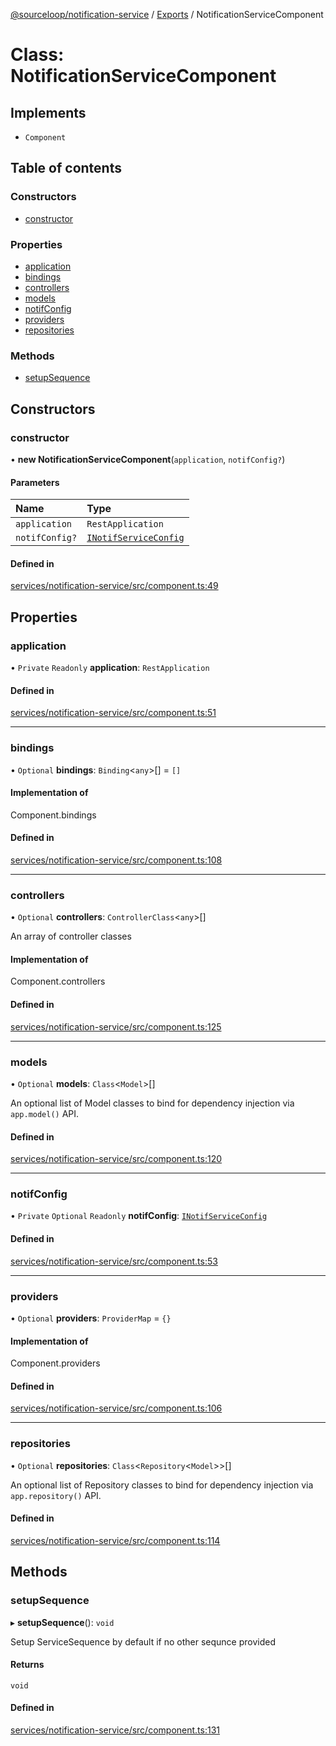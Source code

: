 [@sourceloop/notification-service](../README.md) / [Exports](../modules.md) / NotificationServiceComponent

# Class: NotificationServiceComponent

## Implements

- `Component`

## Table of contents

### Constructors

- [constructor](NotificationServiceComponent.md#constructor)

### Properties

- [application](NotificationServiceComponent.md#application)
- [bindings](NotificationServiceComponent.md#bindings)
- [controllers](NotificationServiceComponent.md#controllers)
- [models](NotificationServiceComponent.md#models)
- [notifConfig](NotificationServiceComponent.md#notifconfig)
- [providers](NotificationServiceComponent.md#providers)
- [repositories](NotificationServiceComponent.md#repositories)

### Methods

- [setupSequence](NotificationServiceComponent.md#setupsequence)

## Constructors

### constructor

• **new NotificationServiceComponent**(`application`, `notifConfig?`)

#### Parameters

| Name | Type |
| :------ | :------ |
| `application` | `RestApplication` |
| `notifConfig?` | [`INotifServiceConfig`](../interfaces/INotifServiceConfig.md) |

#### Defined in

[services/notification-service/src/component.ts:49](https://github.com/sourcefuse/loopback4-microservice-catalog/blob/089fc2dc0/services/notification-service/src/component.ts#L49)

## Properties

### application

• `Private` `Readonly` **application**: `RestApplication`

#### Defined in

[services/notification-service/src/component.ts:51](https://github.com/sourcefuse/loopback4-microservice-catalog/blob/089fc2dc0/services/notification-service/src/component.ts#L51)

___

### bindings

• `Optional` **bindings**: `Binding`<`any`\>[] = `[]`

#### Implementation of

Component.bindings

#### Defined in

[services/notification-service/src/component.ts:108](https://github.com/sourcefuse/loopback4-microservice-catalog/blob/089fc2dc0/services/notification-service/src/component.ts#L108)

___

### controllers

• `Optional` **controllers**: `ControllerClass`<`any`\>[]

An array of controller classes

#### Implementation of

Component.controllers

#### Defined in

[services/notification-service/src/component.ts:125](https://github.com/sourcefuse/loopback4-microservice-catalog/blob/089fc2dc0/services/notification-service/src/component.ts#L125)

___

### models

• `Optional` **models**: `Class`<`Model`\>[]

An optional list of Model classes to bind for dependency injection
via `app.model()` API.

#### Defined in

[services/notification-service/src/component.ts:120](https://github.com/sourcefuse/loopback4-microservice-catalog/blob/089fc2dc0/services/notification-service/src/component.ts#L120)

___

### notifConfig

• `Private` `Optional` `Readonly` **notifConfig**: [`INotifServiceConfig`](../interfaces/INotifServiceConfig.md)

#### Defined in

[services/notification-service/src/component.ts:53](https://github.com/sourcefuse/loopback4-microservice-catalog/blob/089fc2dc0/services/notification-service/src/component.ts#L53)

___

### providers

• `Optional` **providers**: `ProviderMap` = `{}`

#### Implementation of

Component.providers

#### Defined in

[services/notification-service/src/component.ts:106](https://github.com/sourcefuse/loopback4-microservice-catalog/blob/089fc2dc0/services/notification-service/src/component.ts#L106)

___

### repositories

• `Optional` **repositories**: `Class`<`Repository`<`Model`\>\>[]

An optional list of Repository classes to bind for dependency injection
via `app.repository()` API.

#### Defined in

[services/notification-service/src/component.ts:114](https://github.com/sourcefuse/loopback4-microservice-catalog/blob/089fc2dc0/services/notification-service/src/component.ts#L114)

## Methods

### setupSequence

▸ **setupSequence**(): `void`

Setup ServiceSequence by default if no other sequnce provided

#### Returns

`void`

#### Defined in

[services/notification-service/src/component.ts:131](https://github.com/sourcefuse/loopback4-microservice-catalog/blob/089fc2dc0/services/notification-service/src/component.ts#L131)
